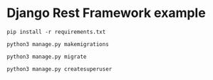 # Django Rest Framework example

```
pip install -r requirements.txt
```
```
python3 manage.py makemigrations 
```

``` 
python3 manage.py migrate 
```
```  
python3 manage.py createsuperuser
```
 
 
 
